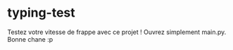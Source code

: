 # typing-test

Testez votre vitesse de frappe avec ce projet ! Ouvrez simplement main.py. Bonne chane :p
